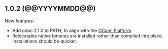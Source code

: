 ## 1.0.2 (@@YYYYMMDD@@)

New features:
* Add odoc 2.1.0 to PATH, to align with the [OCaml Platform](https://ocaml.org/docs/platform)
* Relocatable native binaries are installed rather than compiled into place.
  Installations should be quicker.
